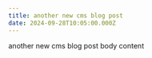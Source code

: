 ```yaml
---
title: another new cms blog post
date: 2024-09-28T10:05:00.000Z
---
```

another new cms blog post body content
